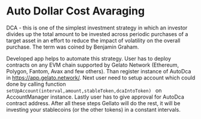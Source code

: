 # Auto Dollar Cost Avaraging

DCA - this is one of the simplest investment strategy in which an investor divides up the total amount to be invested across periodic purchases of a target asset in an effort to reduce the impact of volatility on the overall purchase. The term was coined by Benjamin Graham.

Developed app helps to automate this strategy. User has to deploy contracts on any EVM chain supported by Gelato Network (Ethereum, Polygon, Fantom, Avax and few others). Than register instance of AutoDca in https://app.gelato.network/. Next user need to setup account which could done by calling function  ```setUpAccount(interval,amount,stableToken,dcaIntoToken) ``` on AccountManager instance. Lastly user has to give approval for AutoDca contract address.
After all these steps Gellato will do the rest, it will be investing your stablecoins (or the other tokens) in a constant intervals.


